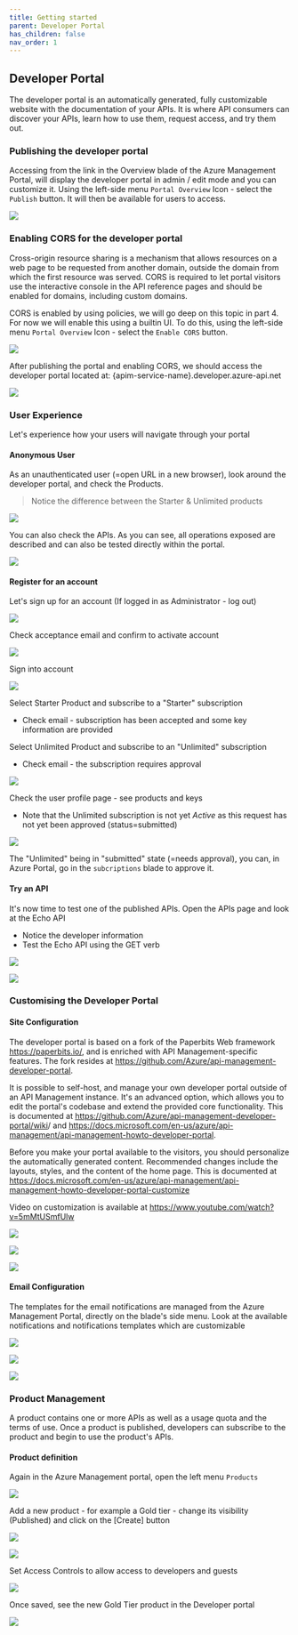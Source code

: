 ```yaml
---
title: Getting started
parent: Developer Portal
has_children: false
nav_order: 1
---
```


## Developer Portal

The developer portal is an automatically generated, fully customizable website with the documentation of your APIs. It is where API consumers can discover your APIs, learn how to use them, request access, and try them out. 

### Publishing the developer portal

Accessing from the link in the Overview blade of the Azure Management Portal, will display the developer portal in admin / edit mode and you can customize it.
Using the left-side menu `Portal Overview` Icon - select the `Publish` button.  It will then be available for users to access.

![](../../assets/images/apim-developerportal-publish.png)

### Enabling CORS for the developer portal

Cross-origin resource sharing is a mechanism that allows resources on a web page to be requested from another domain, outside the domain from which the first resource was served. CORS is required to let portal visitors use the interactive console in the API reference pages and should be enabled for domains, including custom domains.

CORS is enabled by using policies, we will go deep on this topic in part 4. For now we will enable this using a builtin UI. To do this, using the left-side menu `Portal Overview` Icon - select the `Enable CORS` button.

![](../../assets/images/apim-developerportal-CORS.png)

After publishing the portal and enabling CORS, we should access the developer portal located at: {apim-service-name}.developer.azure-api.net

![](../../assets/images/APIMDeveloperPortal.png)


### User Experience

Let's experience how your users will navigate through your portal

#### Anonymous User

As an unauthenticated user (=open URL in a new browser), look around the developer portal, and check the Products.

> Notice the difference between the Starter & Unlimited products

![](../../assets/images/APIMDevPortalProducts.png)

You can also check the APIs. As you can see, all operations exposed are described and can also be tested directly within the portal.

![](../../assets/images/APIMDevPortalAPIs.png)

#### Register for an account

Let's sign up for an account (If logged in as Administrator - log out)

![](../../assets/images/APIMDevSignup.png)

Check acceptance email and confirm to activate account

![](../../assets/images/APIMDevSignupEmail.png)

Sign into account

![](../../assets/images/APIMDevSignin.png)


Select Starter Product and subscribe to a "Starter" subscription
  - Check email - subscription has been accepted and some key information are provided

Select Unlimited Product and subscribe to an "Unlimited" subscription
  - Check email - the subscription requires approval 

![](../../assets/images/APIMDevSubscribe.png)

Check the user profile page - see products and keys
  - Note that the Unlimited subscription is not yet *Active* as this request has not yet been approved (status=submitted)

![](../../assets/images/APIMDevSubscribe2.png)

The "Unlimited" being in "submitted" state (=needs approval), you can, in Azure Portal, go in the `subcriptions` blade to approve it.

#### Try an API

It's now time to test one of the published APIs. Open the APIs page and look at the Echo API
  - Notice the developer information
  - Test the Echo API using the GET verb 

![](../../assets/images/APIMDevTryAPI.png)

![](../../assets/images/APIMDevTryAPI2.png)

### Customising the Developer Portal

#### Site Configuration

The developer portal is based on a fork of the Paperbits Web framework <https://paperbits.io/>, and is enriched with API Management-specific features.  The fork resides at <https://github.com/Azure/api-management-developer-portal>.

It is possible to self-host, and manage your own developer portal outside of an API Management instance. It's an advanced option, which allows you to edit the portal's codebase and extend the provided core functionality. This is documented at <https://github.com/Azure/api-management-developer-portal/wiki>/ and <https://docs.microsoft.com/en-us/azure/api-management/api-management-howto-developer-portal>.

Before you make your portal available to the visitors, you should personalize the automatically generated content. Recommended changes include the layouts, styles, and the content of the home page. This is documented at <https://docs.microsoft.com/en-us/azure/api-management/api-management-howto-developer-portal-customize>

Video on customization is available at <https://www.youtube.com/watch?v=5mMtUSmfUlw>

![](../../assets/images/APIMDevConfig.png)

![](../../assets/images/APIDevConfig2.png)

![](../../assets/images/APIMDevStyles.png)

#### Email Configuration

The templates for the email notifications are managed from the Azure Management Portal, directly on the blade's side menu.
Look at the available notifications and notifications templates which are customizable

![](../../assets/images/APIMNotifications.png)

![](../../assets/images/APIMNotificationTemplates.png)

![](../../assets/images/APIMNotificationEdit.png)


### Product Management

A product contains one or more APIs as well as a usage quota and the terms of use. Once a product is published, developers can subscribe to the product and begin to use the product's APIs.

#### Product definition

Again in the Azure Management portal, open the left menu `Products `

![](../../assets/images/APIMProducts.png)

Add a new product - for example a Gold tier - change its visibility (Published) and click on the [Create] button

![](../../assets/images/APIMAddProduct.png)

![](../../assets/images/APIMAddProduct2.png)

Set Access Controls to allow access to developers and guests

![](../../assets/images/APIMAddProductsAccess.png)

Once saved, see the new Gold Tier product in the Developer portal

![](../../assets/images/APIMAddProductsDevPortal.png)


